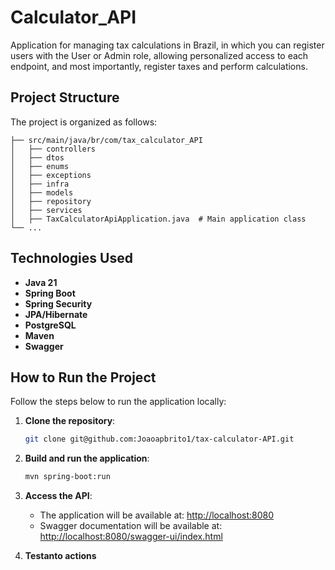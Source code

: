 # Calculator_API

Application for managing tax calculations in Brazil, in which you can register users with the User or Admin role, allowing personalized access to each endpoint, and most importantly, register taxes and perform calculations.

##  Project Structure

The project is organized as follows:

```
├── src/main/java/br/com/tax_calculator_API
│   ├── controllers      
│   ├── dtos             
│   ├── enums             
│   ├── exceptions            
│   ├── infra           
│   ├── models     
│   ├── repository         
│   ├── services       
│   ├── TaxCalculatorApiApplication.java  # Main application class
└── ...
```
##  Technologies Used

- **Java 21**
- **Spring Boot**
- **Spring Security**
- **JPA/Hibernate**
- **PostgreSQL**
- **Maven**
- **Swagger**

##  How to Run the Project

Follow the steps below to run the application locally:

1. **Clone the repository**:

   ```bash
   git clone git@github.com:Joaoapbrito1/tax-calculator-API.git
   ```


2. **Build and run the application**:

   ```bash
   mvn spring-boot:run
   ```

3. **Access the API**:

    - The application will be available at: [http://localhost:8080](http://localhost:8080)
    - Swagger documentation will be available at: [http://localhost:8080/swagger-ui/index.html](http://localhost:8080/swagger-ui/index.html)
   

4. **Testanto actions**

